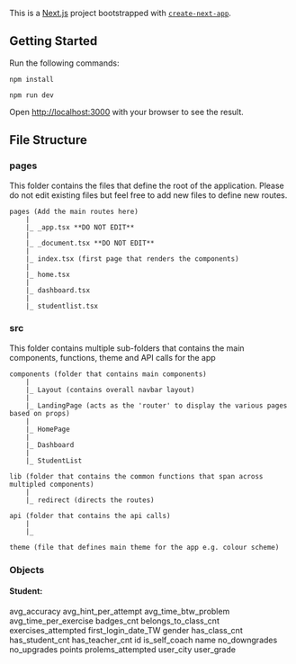 This is a [Next.js](https://nextjs.org/) project bootstrapped with [`create-next-app`](https://github.com/vercel/next.js/tree/canary/packages/create-next-app).

## Getting Started

Run the following commands: 

```
npm install 

npm run dev 
```

Open [http://localhost:3000](http://localhost:3000) with your browser to see the result.

## File Structure 

### pages 
This folder contains the files that define the root of the application. Please do not edit existing files but feel free to add new files to define new routes. 
```
pages (Add the main routes here)
    |
    |_ _app.tsx **DO NOT EDIT** 
    |
    |_ _document.tsx **DO NOT EDIT** 
    |
    |_ index.tsx (first page that renders the components)
    |
    |_ home.tsx
    |
    |_ dashboard.tsx
    |
    |_ studentlist.tsx 

``` 

### src 
This folder contains multiple sub-folders that contains the main components, functions, theme and API calls for the app 

```
components (folder that contains main components)
    |
    |_ Layout (contains overall navbar layout)
    |
    |_ LandingPage (acts as the 'router' to display the various pages based on props)
    |
    |_ HomePage
    |
    |_ Dashboard
    |
    |_ StudentList 

lib (folder that contains the common functions that span across multipled components)
    |
    |_ redirect (directs the routes)

api (folder that contains the api calls)
    |
    |_ 

theme (file that defines main theme for the app e.g. colour scheme)
```

### Objects 
#### Student: 
avg_accuracy 
avg_hint_per_attempt
avg_time_btw_problem
avg_time_per_exercise
badges_cnt
belongs_to_class_cnt
exercises_attempted
first_login_date_TW
gender
has_class_cnt
has_student_cnt
has_teacher_cnt 
id
is_self_coach 
name
no_downgrades
no_upgrades
points
prolems_attempted 
user_city 
user_grade 